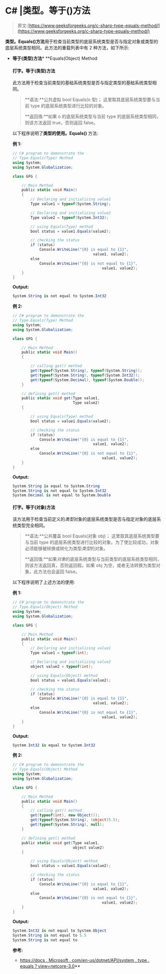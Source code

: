# C# |类型。等于()方法

> 原文:[https://www.geeksforgeeks.org/c-sharp-type-equals-method/](https://www.geeksforgeeks.org/c-sharp-type-equals-method/)

**类型。Equals()方法**用于检查当前类型的底层系统类型是否与指定对象或类型的底层系统类型相同。此方法的重载列表中有 2 种方法，如下所示:

*   **等于(类型)方法***   **Equals(Object) Method

    #### 打字。等于(类型)方法

    此方法用于检查当前类型的基础系统类型是否与指定类型的基础系统类型相同。

    > **语法:**公共虚拟 bool Equals(o 型)；
    > 这里取其底层系统类型要与当前 type 的底层系统类型进行比较的对象。
    > 
    > **返回值:**如果 o 的底层系统类型与当前 type 的底层系统类型相同，则该方法返回 true，否则返回 false。

    以下程序说明了**类型的使用。Equals()** 方法:

    **例 1:**

    ```cs
    // C# program to demonstrate the
    // Type.Equals(Type) Method
    using System;
    using System.Globalization;

    class GFG {

        // Main Method
        public static void Main()
        {
            // Declaring and initializing value1
            Type value1 = typeof(System.String);

            // Declaring and initializing value2
            Type value2 = typeof(System.Int32);

            // using Equals(Type) method
            bool status = value1.Equals(value2);

            // checking the status
            if (status)
                Console.WriteLine("{0} is equal to {1}",
                                        value1, value2);
            else
                Console.WriteLine("{0} is not equal to {1}",
                                            value1, value2);
        }
    }
    ```

    **Output:**

    ```cs
    System.String is not equal to System.Int32

    ```

    **例 2:**

    ```cs
    // C# program to demonstrate the
    // Type.Equals(Type) Method
    using System;
    using System.Globalization;

    class GFG {

        // Main Method
        public static void Main()
        {

            // calling get() method
            get(typeof(System.String), typeof(System.String));
            get(typeof(System.String), typeof(System.Int32));
            get(typeof(System.Decimal), typeof(System.Double));
        }

        // defining get() method
        public static void get(Type value1,
                               Type value2)
        {

            // using Equals(Type) method
            bool status = value1.Equals(value2);

            // checking the status
            if (status)
                Console.WriteLine("{0} is equal to {1}",
                                        value1, value2);
            else
                Console.WriteLine("{0} is not equal to {1}",
                                            value1, value2);
        }
    }
    ```

    **Output:**

    ```cs
    System.String is equal to System.String
    System.String is not equal to System.Int32
    System.Decimal is not equal to System.Double

    ```

    #### 打字。等于(对象)方法

    该方法用于检查当前定义的*类型*对象的底层系统类型是否与指定对象的底层系统类型完全相同。

    > **语法:**公共覆盖 bool Equals(对象 obj)；
    > 这里取其底层系统类型要与当前 type 的底层系统类型进行比较的对象。为了使比较成功，对象必须能够被转换或转化为类型*类型*的对象。
    > 
    > **返回值:**如果*对象*的底层系统类型与当前类型的底层系统类型相同，则该方法返回真，否则返回假。如果 obj 为空，或者无法转换为类型对象，此方法也会返回 false。

    以下程序说明了上述方法的使用:

    **例 1:**

    ```cs
    // C# program to demonstrate the
    // Type.Equals(Object) Method
    using System;
    using System.Globalization;

    class GFG {

        // Main Method
        public static void Main()
        {
            // Declaring and initializing value1
            Type value1 = typeof(int);

            // Declaring and initializing value2
            object value2 = typeof(int);

            // using Equals(Object) method
            bool status = value1.Equals(value2);

            // checking the status
            if (status)
                Console.WriteLine("{0} is equal to {1}",
                                        value1, value2);
            else
                Console.WriteLine("{0} is not equal to {1}",
                                            value1, value2);
        }
    }
    ```

    **Output:**

    ```cs
    System.Int32 is equal to System.Int32

    ```

    **例 2:**

    ```cs
    // C# program to demonstrate the
    // Type.Equals(Object) Method
    using System;
    using System.Globalization;

    class GFG {

        // Main Method
        public static void Main()
        {
            // calling get() method
            get(typeof(int), new Object());
            get(typeof(System.String), (object)5.5);
            get(typeof(System.String), null);
        }

        // defining get() method
        public static void get(Type value1,
                               object value2)
        {

            // using Equals(Object) method
            bool status = value1.Equals(value2);

            // checking the status
            if (status)
                Console.WriteLine("{0} is equal to {1}",
                                        value1, value2);
            else
                Console.WriteLine("{0} is not equal to {1}",
                                            value1, value2);
        }
    }
    ```

    **Output:**

    ```cs
    System.Int32 is not equal to System.Object
    System.String is not equal to 5.5
    System.String is not equal to

    ```

    **参考:**

    *   [https://docs . Microsoft . com/en-us/dotnet/API/system . type . equals？view=netcore-3.0](https://docs.microsoft.com/en-us/dotnet/api/system.type.equals?view=netcore-3.0)**